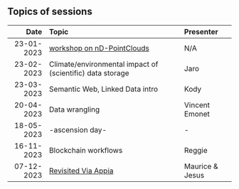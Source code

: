 ## Topics of sessions

| Date          | Topic                                      | Presenter  |
| -------------:|:------------------------------------------ |:---------- |
| 23-01-2023 | [workshop on nD-PointClouds](https://github.com/nlesc-sigs/data-sig/issues/64#issue-1534581476) | N/A |
| 23-02-2023 | Climate/environmental impact of (scientific) data storage | Jaro |
| 23-03-2023 | Semantic Web, Linked Data intro | Kody |
| 20-04-2023 | Data wrangling | Vincent Emonet |
| 18-05-2023 | -ascension day- | - |
| 16-11-2023 | Blockchain workflows | Reggie |
| 07-12-2023 | [Revisited Via Appia](https://revisited-via-appia.nl/) | Maurice & Jesus |

